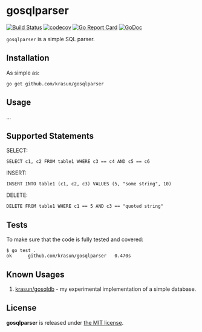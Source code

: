 # gosqlparser

[![Build Status](https://app.travis-ci.com/krasun/gosqlparser.svg?branch=main)](https://app.travis-ci.com/krasun/gosqlparser)
[![codecov](https://codecov.io/gh/krasun/gosqlparser/branch/main/graph/badge.svg?token=8NU6LR4FQD)](https://codecov.io/gh/krasun/gosqlparser)
[![Go Report Card](https://goreportcard.com/badge/github.com/krasun/gosqlparser)](https://goreportcard.com/report/github.com/krasun/gosqlparser)
[![GoDoc](https://godoc.org/https://godoc.org/github.com/krasun/gosqlparser?status.svg)](https://godoc.org/github.com/krasun/gosqlparser)

`gosqlparser` is a simple SQL parser.

## Installation

As simple as:

```
go get github.com/krasun/gosqlparser
```

## Usage 

... 

## Supported Statements

SELECT: 
```
SELECT c1, c2 FROM table1 WHERE c3 == c4 AND c5 == c6
```

INSERT: 
```
INSERT INTO table1 (c1, c2, c3) VALUES (5, "some string", 10)
```

DELETE: 
```
DELETE FROM table1 WHERE c1 == 5 AND c3 == "quoted string"
```

## Tests 

To make sure that the code is fully tested and covered:

```
$ go test .
ok  	github.com/krasun/gosqlparser	0.470s
```

## Known Usages 

1. [krasun/gosqldb](https://github.com/krasun/gosqldb) - my experimental implementation of a simple database.

## License 

**gosqlparser** is released under [the MIT license](LICENSE).
